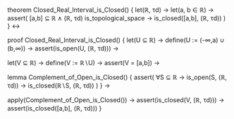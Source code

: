theorem Closed_Real_Interval_is_Closed() {
  let(ℝ, τd) →
  let(a, b ∈ ℝ) →
  assert(
    [a,b] ⊆ ℝ ∧ 
    (ℝ, τd) is_topological_space →
    is_closed([a,b], (ℝ, τd))
  )
} ↔

proof Closed_Real_Interval_is_Closed() {
  let(U ⊆ ℝ) →
  define(U := (-∞,a) ∪ (b,∞)) →
  assert(is_open(U, (ℝ, τd))) →
  
  let(V ⊆ ℝ) →
  define(V := ℝ∖U) →
  assert(V = [a,b]) →
  
  lemma Complement_of_Open_is_Closed() {
    assert(
      ∀S ⊆ ℝ →
      is_open(S, (ℝ, τd)) →
      is_closed(ℝ∖S, (ℝ, τd))
    )
  } →
  
  apply(Complement_of_Open_is_Closed()) →
  assert(is_closed(V, (ℝ, τd))) →
  assert(is_closed([a,b], (ℝ, τd)))
}
